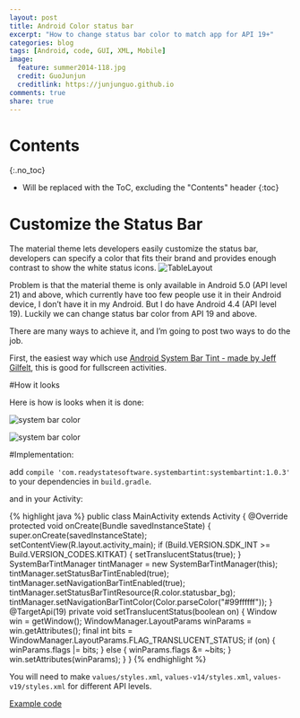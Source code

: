 ```yaml
---
layout: post
title: Android Color status bar
excerpt: "How to change status bar color to match app for API 19+"
categories: blog
tags: [Android, code, GUI, XML, Mobile]
image:
  feature: summer2014-118.jpg
  credit: GuoJunjun
  creditlink: https://junjunguo.github.io
comments: true
share: true
---
```


# Contents
{:.no_toc}

* Will be replaced with the ToC, excluding the "Contents" header
{:toc}

# Customize the Status Bar
The material theme lets developers easily customize the status bar, developers can specify a color that fits their brand and provides enough contrast to show the white status icons. 
![TableLayout](https://raw.githubusercontent.com/junjunguo/android/master/2015/SystemBarColor/ThemeColors.png)

Problem is that the material theme is only available in Android 5.0 (API level 21) and above, which currently have too few people use it in their Android device, I don’t have it in my Android. But I do have Android 4.4 (API level 19). Luckily we can change status bar color from API 19 and above.

There are many ways to achieve it, and I’m going to post two ways to do the job.

First, the easiest way which use [Android System Bar Tint - made by Jeff Gilfelt](https://github.com/jgilfelt/SystemBarTint), this is good for fullscreen activities.


#How it looks

Here is how is looks when it is done:

![system bar color](https://raw.githubusercontent.com/junjunguo/android/master/2015/SystemBarColor/actionbarcolorl.png)

![system bar color](https://raw.githubusercontent.com/junjunguo/android/master/2015/SystemBarColor/actionbarcolorp.png)

#Implementation:

add `compile 'com.readystatesoftware.systembartint:systembartint:1.0.3'` to your dependencies in `build.gradle`. 

 

and in your Activity:

{% highlight java %}
public class MainActivity extends Activity {
    @Override protected void onCreate(Bundle savedInstanceState) {
        super.onCreate(savedInstanceState);
        setContentView(R.layout.activity_main);
        if (Build.VERSION.SDK_INT >= Build.VERSION_CODES.KITKAT) {
            setTranslucentStatus(true);
        }
        SystemBarTintManager tintManager = new SystemBarTintManager(this);
        tintManager.setStatusBarTintEnabled(true);
        tintManager.setNavigationBarTintEnabled(true);
        tintManager.setStatusBarTintResource(R.color.statusbar_bg);
        tintManager.setNavigationBarTintColor(Color.parseColor("#99ffffff"));
    }
    @TargetApi(19) private void setTranslucentStatus(boolean on) {
        Window win = getWindow();
        WindowManager.LayoutParams winParams = win.getAttributes();
        final int bits = WindowManager.LayoutParams.FLAG_TRANSLUCENT_STATUS;
        if (on) {
            winParams.flags |= bits;
        } else {
            winParams.flags &= ~bits;
        }
        win.setAttributes(winParams);
    }
}
{% endhighlight %}

You will need to make `values/styles.xml`, `values-v14/styles.xml`, `values-v19/styles.xml` for different API levels.

[Example code](https://github.com/junjunguo/android/tree/master/2015/SystemBarColor)